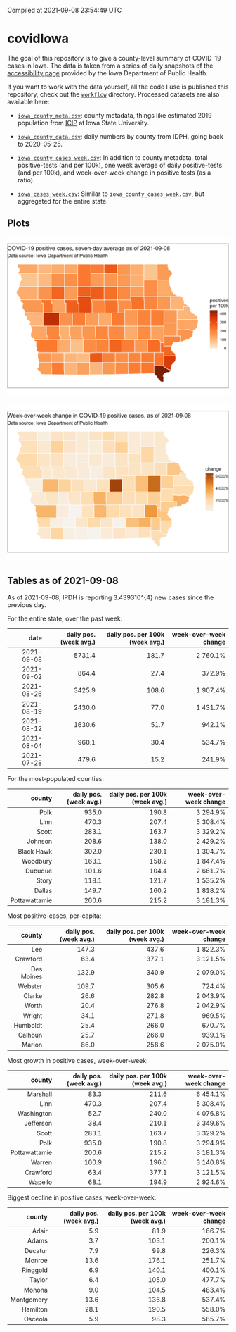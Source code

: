 Compiled at 2021-09-08 23:54:49 UTC

<!-- README.md is generated from README.Rmd. Please edit that file -->

# covidIowa

<!-- badges: start -->

<!-- badges: end -->

The goal of this repository is to give a county-level summary of
COVID-19 cases in Iowa. The data is taken from a series of daily
snapshots of the [accessibility
page](https://coronavirus.iowa.gov/pages/access) provided by the Iowa
Department of Public Health.

If you want to work with the data yourself, all the code I use is
published this repository, check out the [`workflow`](workflow)
directory. Processed datasets are also available here:

  - [`iowa_county_meta.csv`](https://raw.githubusercontent.com/ijlyttle/covidIowa/master/workflow/data/99-publish/iowa_county_meta.csv):
    county metadata, things like estimated 2019 population from
    [ICIP](https://www.icip.iastate.edu/tables/population/counties-estimates)
    at Iowa State University.

  - [`iowa_county_data.csv`](https://raw.githubusercontent.com/ijlyttle/covidIowa/master/workflow/data/99-publish/iowa_county_data.csv):
    daily numbers by county from IDPH, going back to 2020-05-25.

  - [`iowa_county_cases_week.csv`](https://raw.githubusercontent.com/ijlyttle/covidIowa/master/workflow/data/99-publish/iowa_county_data.csv):
    In addition to county metadata, total positive-tests (and per 100k),
    one week average of daily positive-tests (and per 100k), and
    week-over-week change in positive tests (as a ratio).

  - [`iowa_cases_week.csv`](https://raw.githubusercontent.com/ijlyttle/covidIowa/master/workflow/data/99-publish/iowa_cases_week.csv):
    Similar to `iowa_county_cases_week.csv`, but aggregated for the
    entire state.

## Plots

![](workflow/data/99-publish/iowa_cases.png)

![](workflow/data/99-publish/iowa_change.png)

## Tables as of 2021-09-08

As of 2021-09-08, IPDH is reporting 3.439310^{4} new cases since the
previous day.

For the entire state, over the past week:

|       date | daily pos. (week avg.) | daily pos. per 100k (week avg.) | week-over-week change |
| ---------: | ---------------------: | ------------------------------: | --------------------: |
| 2021-09-08 |                 5731.4 |                           181.7 |              2 760.1% |
| 2021-09-02 |                  864.4 |                            27.4 |                372.9% |
| 2021-08-26 |                 3425.9 |                           108.6 |              1 907.4% |
| 2021-08-19 |                 2430.0 |                            77.0 |              1 431.7% |
| 2021-08-12 |                 1630.6 |                            51.7 |                942.1% |
| 2021-08-04 |                  960.1 |                            30.4 |                534.7% |
| 2021-07-28 |                  479.6 |                            15.2 |                241.9% |

For the most-populated counties:

|        county | daily pos. (week avg.) | daily pos. per 100k (week avg.) | week-over-week change |
| ------------: | ---------------------: | ------------------------------: | --------------------: |
|          Polk |                  935.0 |                           190.8 |              3 294.9% |
|          Linn |                  470.3 |                           207.4 |              5 308.4% |
|         Scott |                  283.1 |                           163.7 |              3 329.2% |
|       Johnson |                  208.6 |                           138.0 |              2 429.2% |
|    Black Hawk |                  302.0 |                           230.1 |              1 304.7% |
|      Woodbury |                  163.1 |                           158.2 |              1 847.4% |
|       Dubuque |                  101.6 |                           104.4 |              2 661.7% |
|         Story |                  118.1 |                           121.7 |              1 535.2% |
|        Dallas |                  149.7 |                           160.2 |              1 818.2% |
| Pottawattamie |                  200.6 |                           215.2 |              3 181.3% |

Most positive-cases, per-capita:

|     county | daily pos. (week avg.) | daily pos. per 100k (week avg.) | week-over-week change |
| ---------: | ---------------------: | ------------------------------: | --------------------: |
|        Lee |                  147.3 |                           437.6 |              1 822.3% |
|   Crawford |                   63.4 |                           377.1 |              3 121.5% |
| Des Moines |                  132.9 |                           340.9 |              2 079.0% |
|    Webster |                  109.7 |                           305.6 |                724.4% |
|     Clarke |                   26.6 |                           282.8 |              2 043.9% |
|      Worth |                   20.4 |                           276.8 |              2 042.9% |
|     Wright |                   34.1 |                           271.8 |                969.5% |
|   Humboldt |                   25.4 |                           266.0 |                670.7% |
|    Calhoun |                   25.7 |                           266.0 |                939.1% |
|     Marion |                   86.0 |                           258.6 |              2 075.0% |

Most growth in positive cases, week-over-week:

|        county | daily pos. (week avg.) | daily pos. per 100k (week avg.) | week-over-week change |
| ------------: | ---------------------: | ------------------------------: | --------------------: |
|      Marshall |                   83.3 |                           211.6 |              6 454.1% |
|          Linn |                  470.3 |                           207.4 |              5 308.4% |
|    Washington |                   52.7 |                           240.0 |              4 076.8% |
|     Jefferson |                   38.4 |                           210.1 |              3 349.6% |
|         Scott |                  283.1 |                           163.7 |              3 329.2% |
|          Polk |                  935.0 |                           190.8 |              3 294.9% |
| Pottawattamie |                  200.6 |                           215.2 |              3 181.3% |
|        Warren |                  100.9 |                           196.0 |              3 140.8% |
|      Crawford |                   63.4 |                           377.1 |              3 121.5% |
|       Wapello |                   68.1 |                           194.9 |              2 924.6% |

Biggest decline in positive cases, week-over-week:

|     county | daily pos. (week avg.) | daily pos. per 100k (week avg.) | week-over-week change |
| ---------: | ---------------------: | ------------------------------: | --------------------: |
|      Adair |                    5.9 |                            81.9 |                166.7% |
|      Adams |                    3.7 |                           103.1 |                200.1% |
|    Decatur |                    7.9 |                            99.8 |                226.3% |
|     Monroe |                   13.6 |                           176.1 |                251.7% |
|   Ringgold |                    6.9 |                           140.1 |                400.1% |
|     Taylor |                    6.4 |                           105.0 |                477.7% |
|     Monona |                    9.0 |                           104.5 |                483.4% |
| Montgomery |                   13.6 |                           136.8 |                537.4% |
|   Hamilton |                   28.1 |                           190.5 |                558.0% |
|    Osceola |                    5.9 |                            98.3 |                585.7% |
